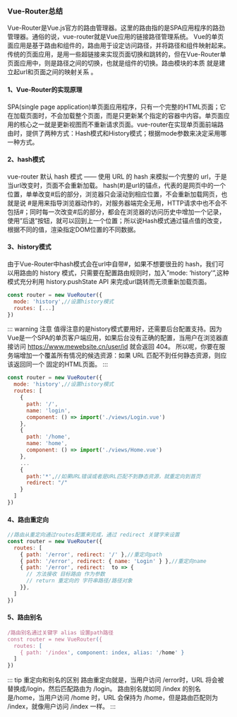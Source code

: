 ### Vue-Router总结

Vue-Router是Vue.js官方的路由管理器。这里的路由指的是SPA应用程序的路劲管理器。通俗的说，vue-router就是Vue应用的链接路径管理系统。 Vue的单页面应用是基于路由和组件的，路由用于设定访问路径，并将路径和组件映射起来。传统的页面应用，是用一些超链接来实现页面切换和跳转的，但在Vue-Router单页面应用中，则是路径之间的切换，也就是组件的切换。路由模块的本质 就是建立起url和页面之间的映射关系 。

#### 1、Vue-Router的实现原理

SPA(single page application)单页面应用程序，只有一个完整的HTML页面；它在加载页面时，不会加载整个页面，而是只更新某个指定的容器中内容。单页面应用的核心之一就是更新视图而不重新请求页面。vue-router在实现单页面前端路由时，提供了两种方式：Hash模式和History模式；根据mode参数来决定采用哪一种方式。

#### 2、hash模式

vue-router 默认 hash 模式 —— 使用 URL 的 hash 来模拟一个完整的 url，于是当url改变时，页面不会重新加载。 hash(#)是url的锚点，代表的是网页中的一个位置，单单改变#后的部分，浏览器只会滚动到相应位置，不会重新加载网页，也就是说 #是用来指导浏览器动作的，对服务器端完全无用，HTTP请求中也不会不包括#；同时每一次改变#后的部分，都会在浏览器的访问历史中增加一个记录，使用”后退”按钮，就可以回到上一个位置；所以说Hash模式通过锚点值的改变，根据不同的值，渲染指定DOM位置的不同数据。

#### 3、history模式

由于Vue-Router中hash模式会在url中自带#，如果不想要很丑的 hash，我们可以用路由的 history 模式，只需要在配置路由规则时，加入”mode: ‘history'”,这种模式充分利用 history.pushState API 来完成url跳转而无须重新加载页面。

```js
const router = new VueRouter({
  mode: 'history',//设置history模式
  routes: [...]
})
```

::: warning 注意
值得注意的是history模式要用好，还需要后台配置支持。因为Vue是一个SPA的单页客户端应用，如果后台没有正确的配置，当用户在浏览器直接访问 https://www.mewebsite.cn/user/id 就会返回 404。
所以呢，你要在服务端增加一个覆盖所有情况的候选资源：如果 URL 匹配不到任何静态资源，则应该返回同一个 固定的HTML页面。
:::

```js
const router = new VueRouter({
  mode: 'history',//设置history模式
  routes: [
    {
      path: '/',
      name: 'login',
      component: () => import('./views/Login.vue')
    },
    {
      path: '/home',
      name: 'home',
      component: () => import('./views/Home.vue')
    },
    ...
    {
      path:'*',//如果URL错误或者是URL匹配不到静态资源，就重定向到首页
      redirect: "/"
    }
  ]
})
```

#### 4、路由重定向

```js
//路由从重定向通过routes配置来完成，通过 redirect 关键字来设置
const router = new VueRouter({
  routes: [
    { path: '/error', redirect: '/' },//重定向path
    { path: '/error', redirect: { name: 'Login' } },//重定向name
    { path: '/error', redirect:  to => {
      // 方法接收 目标路由 作为参数
      // return 重定向的 字符串路径/路径对象
    }},
  ]
})
```

#### 5、路由别名

```js
/路由别名通过关键字 alias 设置path路径
const router = new VueRouter({
  routes: [
    { path: '/index', component: index, alias: '/home' }
  ]
})
```

::: tip 重定向和别名的区别
路由重定向就是，当用户访问 /error时，URL 将会被替换成/login，然后匹配路由为 /login。
路由别名就如同 /index 的别名是/home，当用户访问 /home 时，URL 会保持为 /home，但是路由匹配则为 /index，就像用户访问 /index 一样。
:::